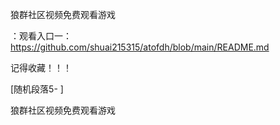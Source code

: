 狼群社区视频免费观看游戏

：观看入口一：https://github.com/shuai215315/atofdh/blob/main/README.md


记得收藏！！！



[随机段落5-
]






狼群社区视频免费观看游戏

